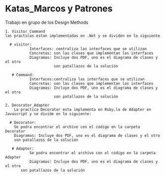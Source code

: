 ﻿# Katas_Marcos y Patrones
 Trabajo en grupo de los Design Methods
 
    1. Visitor_Command 
    las practicas estan implementadas en .Net y se dividen en lo siguiente 
    
      # visitor: 
               Interfaces: centraliza las interfaces que se utilizan 
               Concretas: son las clases que implementan las interfaces 
               Diagramas: Incluye dos PDF, uno es el diagrama de clases y el otro
                          son patallazos de la solución 
      
       # Command: 
               Interfaces:centraliza las interfaces que se utilizan 
               Concretas: son las clases que implementan las interfaces 
               Diagramas: Incluye dos PDF, uno es el diagrama de clases y el otro
                          son patallazos de la solución 
						  
	2. Decorator_Adapter
    	La practica Decorator esta implementa en Ruby,la de Adapter en Javascript y se divide en lo siguiente:
    
      # Decorator: 
		Se podra encontrar el archivo con el código en la carpeta Decorator
		Diagramas: Incluye dos PDF, uno es el diagrama de clases y el otro
		son patallazos de la solución 

       # Adapter: 
               Se podra encontrar el archivo con el código en la carpeta Adapter
               Diagramas: Incluye dos PDF, uno es el diagrama de clases y el otro
	       son patallazos de la solución


      
       
